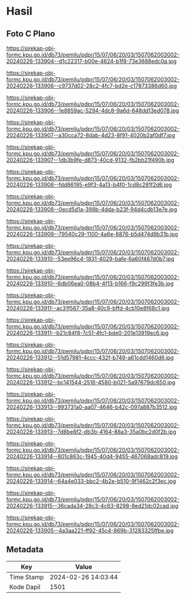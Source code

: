 # Hasil

## Foto C Plano

https://sirekap-obj-formc.kpu.go.id/db73/pemilu/pdpr/15/07/06/20/03/1507062003002-20240226-133904--d1c22317-b00e-4624-b1f8-73e3688edc0a.jpg

https://sirekap-obj-formc.kpu.go.id/db73/pemilu/pdpr/15/07/06/20/03/1507062003002-20240226-133906--c9737d02-28c2-4fc7-bd2e-c17873386d60.jpg

https://sirekap-obj-formc.kpu.go.id/db73/pemilu/pdpr/15/07/06/20/03/1507062003002-20240226-133906--1e8859ac-5294-4dc8-9a6d-648dd13ed078.jpg

https://sirekap-obj-formc.kpu.go.id/db73/pemilu/pdpr/15/07/06/20/03/1507062003002-20240226-133907--a30cca72-8dab-4d23-8f91-4020b2af0df7.jpg

https://sirekap-obj-formc.kpu.go.id/db73/pemilu/pdpr/15/07/06/20/03/1507062003002-20240226-133907--1db3b9fe-d873-40cd-9132-fb2bb21f490b.jpg

https://sirekap-obj-formc.kpu.go.id/db73/pemilu/pdpr/15/07/06/20/03/1507062003002-20240226-133908--fdd86195-e9f3-4a13-b4f0-1cd8c281f2d6.jpg

https://sirekap-obj-formc.kpu.go.id/db73/pemilu/pdpr/15/07/06/20/03/1507062003002-20240226-133908--0ecd5d1a-398b-4dda-b23f-94d4cdb13e7e.jpg

https://sirekap-obj-formc.kpu.go.id/db73/pemilu/pdpr/15/07/06/20/03/1507062003002-20240226-133909--79540c29-1100-4a6e-8876-b5d474d9b31b.jpg

https://sirekap-obj-formc.kpu.go.id/db73/pemilu/pdpr/15/07/06/20/03/1507062003002-20240226-133910--53ee96c4-1831-4029-bafe-6a60f487d0b7.jpg

https://sirekap-obj-formc.kpu.go.id/db73/pemilu/pdpr/15/07/06/20/03/1507062003002-20240226-133910--6db06ea0-08b4-4f13-b166-f9c299f3fe3b.jpg

https://sirekap-obj-formc.kpu.go.id/db73/pemilu/pdpr/15/07/06/20/03/1507062003002-20240226-133911--ac31f567-35a8-40c9-bffd-4cb10e8f68c1.jpg

https://sirekap-obj-formc.kpu.go.id/db73/pemilu/pdpr/15/07/06/20/03/1507062003002-20240226-133911--b21c84f8-7c51-4fc1-bde0-201e13919ec6.jpg

https://sirekap-obj-formc.kpu.go.id/db73/pemilu/pdpr/15/07/06/20/03/1507062003002-20240226-133912--51d57981-4ccc-432f-b749-a61cdd1460d6.jpg

https://sirekap-obj-formc.kpu.go.id/db73/pemilu/pdpr/15/07/06/20/03/1507062003002-20240226-133912--bc141544-2516-4580-b021-5a97679dc650.jpg

https://sirekap-obj-formc.kpu.go.id/db73/pemilu/pdpr/15/07/06/20/03/1507062003002-20240226-133913--993731a0-aa07-4646-b42c-097a887b3512.jpg

https://sirekap-obj-formc.kpu.go.id/db73/pemilu/pdpr/15/07/06/20/03/1507062003002-20240226-133913--7d8be8f2-db3b-4164-88a3-35a0bc2d0f2b.jpg

https://sirekap-obj-formc.kpu.go.id/db73/pemilu/pdpr/15/07/06/20/03/1507062003002-20240226-133914--801c863c-1945-40d4-9455-467068adc819.jpg

https://sirekap-obj-formc.kpu.go.id/db73/pemilu/pdpr/15/07/06/20/03/1507062003002-20240226-133914--64a4e033-bbc2-4b2e-b510-9f1462c2f3ec.jpg

https://sirekap-obj-formc.kpu.go.id/db73/pemilu/pdpr/15/07/06/20/03/1507062003002-20240226-133915--36cada34-28c3-4c63-8298-8ed21dc02cad.jpg

https://sirekap-obj-formc.kpu.go.id/db73/pemilu/pdpr/15/07/06/20/03/1507062003002-20240226-133905--4a3aa221-ff92-45c4-869b-31283325ffbe.jpg


## Metadata

| Key        | Value               |
| ---------- | ------------------- |
| Time Stamp | 2024-02-26 14:03:44 |
| Kode Dapil | 1501                |



